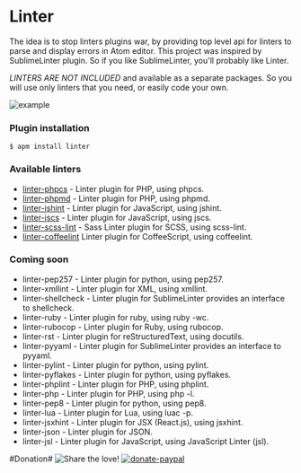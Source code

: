 Linter
==========
The idea is to stop linters plugins war, by providing top level api for linters to parse and display errors in Atom editor.
This project was inspired by SublimeLinter plugin. So if you like SublimeLinter, you'll probably like Linter.

*LINTERS ARE NOT INCLUDED* and available as a separate packages. So you will use only linters that you need, or easily code your own.

![example](https://www.evernote.com/shard/s281/sh/eb18f96a-662f-4b1d-89e7-19a7b3d753a7/3366c837aa0ab31f31bb12730e675c61/deep/0/true.php----Users-deman-projects-vifeed-vifeed-cookbook.png)

### Plugin installation
```
$ apm install linter
```

### Available linters
- [linter-phpcs](https://atom.io/packages/linter-phpcs) - Linter plugin for PHP, using phpcs.
- [linter-phpmd](https://atom.io/packages/linter-phpmd) - Linter plugin for PHP, using phpmd.
- [linter-jshint](https://atom.io/packages/linter-jshint) - Linter plugin for JavaScript, using jshint.
- [linter-jscs](https://atom.io/packages/linter-jscs) - Linter plugin for JavaScript, using jscs.
- [linter-scss-lint](https://atom.io/packages/linter-scss-lint) - Sass Linter plugin for SCSS, using scss-lint.
- [linter-coffeelint](https://atom.io/packages/linter-coffeelint) Linter plugin for CoffeeScript, using coffeelint.

### Coming soon

- linter-pep257 - Linter plugin for python, using pep257.
- linter-xmllint - Linter plugin for XML, using xmllint.
- linter-shellcheck - Linter plugin for SublimeLinter provides an interface to shellcheck.
- linter-ruby - Linter plugin for ruby, using ruby -wc.
- linter-rubocop - Linter plugin for Ruby, using rubocop.
- linter-rst - Linter plugin for reStructuredText, using docutils.
- linter-pyyaml - Linter plugin for SublimeLinter provides an interface to pyyaml.
- linter-pylint - Linter plugin for python, using pylint.
- linter-pyflakes - Linter plugin for python, using pyflakes.
- linter-phplint - Linter plugin for PHP, using phplint.
- linter-php - Linter plugin for PHP, using php -l.
- linter-pep8 - Linter plugin for python, using pep8.
- linter-lua - Linter plugin for Lua, using luac -p.
- linter-jsxhint - Linter plugin for JSX (React.js), using jsxhint.
- linter-json - Linter plugin for JSON.
- linter-jsl - Linter plugin for JavaScript, using JavaScript Linter (jsl).

#Donation#
![Share the love!](https://chewbacco-stuff.s3.amazonaws.com/donate.png)
[![donate-paypal](https://s3-eu-west-1.amazonaws.com/chewbacco-stuff/donate-paypal.png)](https://www.paypal.com/cgi-bin/webscr?cmd=_s-xclick&hosted_button_id=KXUYS4ARNHCN8)
